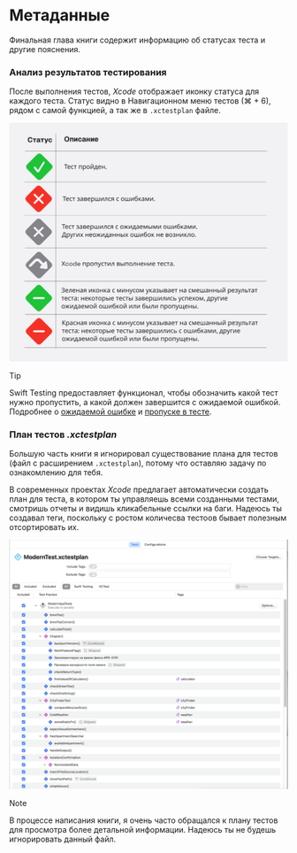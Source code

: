 # Метаданные

Финальная глава книги содержит информацию об статусах теста и другие пояснения.

### Анализ результатов тестирования

После выполнения тестов, *Xcode* отображает иконку статуса для каждого теста.
Статус видно в Навигационном меню тестов (⌘ + 6), рядом с самой функцией, а так же в `.xctestplan` файле.

![Test states](assets/test_metadata.png)

> [!TIP]
> Swift Testing предоставляет функционал, чтобы обозначить какой тест нужно пропустить, а какой должен завершится с ожидаемой ошибкой.<br>Подробнее о [ожидаемой ошибке][known_issue] и [пропуске в тесте][skip_test].

### План тестов *.xctestplan*

Большую часть книги я игнорировал существование плана для тестов (файл с расширением `.xctestplan`), потому что оставляю задачу по ознакомлению для тебя.

В современных проектах *Xcode* предлагает автоматически создать план для теста, в котором ты управляешь всеми созданными тестами, смотришь отчеты и видишь кликабельные ссылки на баги. Надеюсь ты создавал теги, поскольку с ростом количесва тестоов бывает полезным отсортировать их.

![План тестов](assets/xctest_plan.png)

> [!NOTE]
> В процессе написания книги, я очень часто обращался к плану тестов для просмотра более детальной информации. Надеюсь ты не будешь игнорировать данный файл.

<!-- 
### Выполнение swift test в терминале

Давайте рассмотрим работу Swift Testing в командной строке. Вот простой пакет, который я создал с использованием шаблона New Package в Xcode 16. Мы можем запустить тесты этого пакета из Терминала, введя команду swift test.
Это запускает как тесты XCTest, так и Swift Testing. В консоли отображаются результаты прохождения и сбоев с использованием цветного вывода, а также подробные сообщения об ошибках, аналогичные тем, что показываются в Xcode.
-->

[known_issue]: best_practice_short.md#Ожидаемая-ошибка-withknownissue
[skip_test]: Traits/ConditionTrait.md#Пропустить-выполнение
